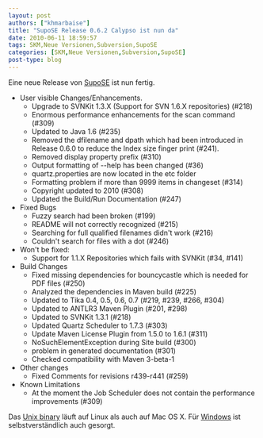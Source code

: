```yaml
---
layout: post
authors: ["khmarbaise"]
title: "SupoSE Release 0.6.2 Calypso ist nun da"
date: 2010-06-11 18:59:57
tags: SKM,Neue Versionen,Subversion,SupoSE
categories: [SKM,Neue Versionen,Subversion,SupoSE]
post-type: blog
---
```

Eine neue Release von [SupoSE](http://www.supose.org/wiki/supose) ist nun fertig. 

+ User visible Changes/Enhancements.
    + Upgrade to SVNKit 1.3.X (Support for SVN 1.6.X repositories) (#218)
    + Enormous performance enhancements for the scan command (#309)
    + Updated to Java 1.6 (#235)
    + Removed the dfilename and dpath which had been introduced in Release 0.6.0 to reduce the Index size finger print (#241).
    + Removed display property prefix (#310)
    + Output formatting of --help has been changed (#36)
    + quartz.properties are now located in the etc folder
    + Formatting problem if more than 9999 items in changeset (#314)
    + Copyright updated to 2010 (#308)
    + Updated the Build/Run Documentation (#247)
+ Fixed Bugs
    + Fuzzy search had been broken (#199)
    + README will not correctly recognized (#215)
    + Searching for full qualified filenames didn't work (#216)
    + Couldn't search for files with a dot (#246)
+ Won't be fixed:
    + Support for 1.1.X Repositories which fails with SVNKit (#34, #141)
+ Build Changes
    + Fixed missing dependencies for bouncycastle which is needed for PDF files (#250)
    + Analyzed the dependencies in Maven build (#225)
    + Updated to Tika 0.4, 0.5, 0.6, 0.7 (#219, #239, #266, #304)
    + Updated to ANTLR3 Maven Plugin (#201, #298)
    + Updated to SVNKit 1.3.1 (#218)
    + Updated Quartz Scheduler to 1.7.3 (#303)
    + Update Maven License Plugin from 1.5.0 to 1.6.1 (#311)
    + NoSuchElementException during Site build (#300)
    + problem in generated documentation (#301)
    + Checked compatibility with Maven 3-beta-1
+ Other changes
    + Fixed Comments for revisions r439-r441 (#259)
+ Known Limitations
    + At the moment the Job Scheduler does not contain the performance improvements (#309)

Das [Unix binary](http://www.supose.org/attachments/download/60/supose-0.6.2-bin-unix.tar.gz) läuft auf Linux als auch auf Mac OS X. 
Für [Windows](http://www.supose.org/attachments/download/59/supose-0.6.2-bin.zip) ist selbstverständlich auch gesorgt.
